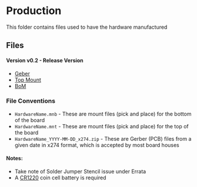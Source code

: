# Production
This folder contains files used to have the hardware manufactured 

## Files

#### Version v0.2 - Release Version

* [Geber](0v2_Release/PrimaryLogger_2020-09-17_x274.zip)
* [Top Mount](0v2_Release/PrimaryLogger_v2.mnt)
* [BoM](0v2_Release/PrimaryLogger_v2_BoM.csv)

### File Conventions 
* `HardwareName.mnb` - These are mount files (pick and place) for the bottom of the board
* `HardwareName.mnt` - These are mount files (pick and place) for the top of the board
* `HardwareName_YYYY-MM-DD_x274.zip` - These are Gerber (PCB) files from a given date in x274 format, which is accepted by most board houses   

#### Notes:

* Take note of Solder Jumper Stencil issue under Errata 
* A [CR1220](https://www.digikey.com/en/products/detail/panasonic-bsg/CR1220/269740) coin cell battery is required 